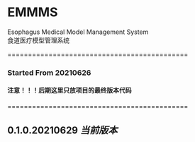 # EMMMS
Esophagus Medical Model Management System  
食道医疗模型管理系统  

============================================
### Started From 20210626
#### 注意！！！后期这里只放项目的最终版本代码
============================================

## 0.1.0.20210629 ***当前版本***